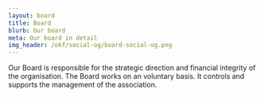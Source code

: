 ```yaml
---
layout: board
title: Board
blurb: Our board
meta: Our board in detail
img_header: /okf/social-og/board-social-og.png
---
```


Our Board is responsible for the strategic direction and financial integrity of the organisation. The Board works on an voluntary basis. It controls and supports the management of the association.
